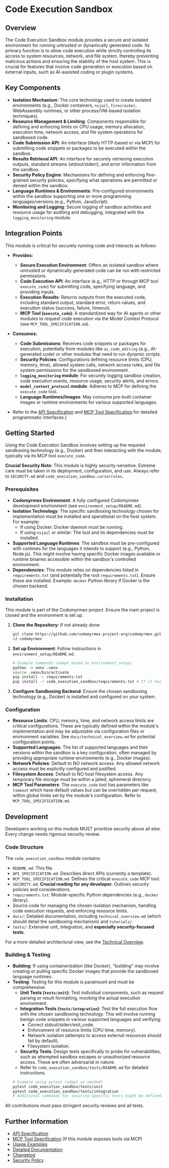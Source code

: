 # Code Execution Sandbox

## Overview

The Code Execution Sandbox module provides a secure and isolated environment for running untrusted or dynamically generated code. Its primary function is to allow code execution while strictly controlling its access to system resources, network, and file system, thereby preventing malicious actions and ensuring the stability of the host system. This is crucial for features that involve code generation or execution based on external inputs, such as AI-assisted coding or plugin systems.

## Key Components

- **Isolation Mechanism**: The core technology used to create isolated environments (e.g., Docker containers, `nsjail`, `firecracker`, WebAssembly runtimes, or other process/VM-based isolation techniques).
- **Resource Management & Limiting**: Components responsible for defining and enforcing limits on CPU usage, memory allocation, execution time, network access, and file system operations for sandboxed code.
- **Code Submission API**: An interface (likely HTTP-based or via MCP) for submitting code snippets or packages to be executed within the sandbox.
- **Results Retrieval API**: An interface for securely retrieving execution outputs, standard streams (stdout/stderr), and error information from the sandbox.
- **Security Policy Engine**: Mechanisms for defining and enforcing fine-grained security policies, specifying what operations are permitted or denied within the sandbox.
- **Language Runtimes & Environments**: Pre-configured environments within the sandbox supporting one or more programming languages/versions (e.g., Python, JavaScript).
- **Monitoring and Logging**: Secure logging of sandbox activities and resource usage for auditing and debugging, integrated with the `logging_monitoring` module.

## Integration Points

This module is critical for securely running code and interacts as follows:

- **Provides:**
    - **Secure Execution Environment**: Offers an isolated sandbox where untrusted or dynamically generated code can be run with restricted permissions.
    - **Code Execution API**: An interface (e.g., HTTP or through MCP tool `execute_code`) for submitting code, specifying language, and providing inputs.
    - **Execution Results**: Returns outputs from the executed code, including standard output, standard error, return values, and execution status (success, failure, timeout).
    - **MCP Tool (`execute_code`)**: A standardized way for AI agents or other modules to request code execution via the Model Context Protocol (see `MCP_TOOL_SPECIFICATION.md`).

- **Consumes:**
    - **Code Submissions**: Receives code snippets or packages for execution, potentially from modules like `ai_code_editing` (e.g., AI-generated code) or other modules that need to run dynamic scripts.
    - **Security Policies**: Configurations defining resource limits (CPU, memory, time), allowed system calls, network access rules, and file system permissions for the sandboxed environment.
    - **`logging_monitoring` module**: For securely logging sandbox creation, code execution events, resource usage, security alerts, and errors.
    - **`model_context_protocol` module**: Adheres to MCP for defining the `execute_code` tool.
    - **Language Runtimes/Images**: May consume pre-built container images or runtime environments for various supported languages.

- Refer to the [API Specification](API_SPECIFICATION.md) and [MCP Tool Specification](MCP_TOOL_SPECIFICATION.md) for detailed programmatic interfaces.)

## Getting Started

Using the Code Execution Sandbox involves setting up the required sandboxing technology (e.g., Docker) and then interacting with the module, typically via its MCP tool `execute_code`.

**Crucial Security Note**: This module is highly security-sensitive. Extreme care must be taken in its deployment, configuration, and use. Always refer to `SECURITY.md` and `code_execution_sandbox.cursorrules`.

### Prerequisites

- **Codomyrmex Environment**: A fully configured Codomyrmex development environment (see `environment_setup/README.md`).
- **Isolation Technology**: The specific sandboxing technology chosen for implementation must be installed and operational on the host system. For example:
    - If using Docker: Docker daemon must be running.
    - If using `nsjail` or similar: The tool and its dependencies must be installed.
- **Supported Language Runtimes**: The sandbox must be pre-configured with runtimes for the languages it intends to support (e.g., Python, Node.js). This might involve having specific Docker images available or runtime binaries accessible within the sandbox's controlled environment.
- **Dependencies**: This module relies on dependencies listed in `requirements.txt` (and potentially the root `requirements.txt`). Ensure these are installed. Example: `docker` Python library if Docker is the chosen backend.

### Installation

This module is part of the Codomyrmex project. Ensure the main project is cloned and the environment is set up.

1.  **Clone the Repository**: If not already done:
    ```bash
    git clone https://github.com/codomyrmex-project-org/codomyrmex.git
    cd codomyrmex
    ```
2.  **Set up Environment**: Follow instructions in `environment_setup/README.md`.
    ```bash
    # Example commands (adapt based on environment_setup)
    python -m venv .venv
    source .venv/bin/activate
    pip install -r requirements.txt
    pip install -r code_execution_sandbox/requirements.txt # If it has specific deps like 'docker'
    ```
3.  **Configure Sandboxing Backend**: Ensure the chosen sandboxing technology (e.g., Docker) is installed and configured on your system.

### Configuration

- **Resource Limits**: CPU, memory, time, and network access limits are critical configurations. These are typically defined within the module's implementation and may be adjustable via configuration files or environment variables. See `docs/technical_overview.md` for potential configuration points.
- **Supported Languages**: The list of supported languages and their versions within the sandbox is a key configuration, often managed by providing appropriate runtime environments (e.g., Docker images).
- **Network Policies**: Default to NO network access. Any allowed network access must be explicitly configured and justified.
- **Filesystem Access**: Default to NO host filesystem access. Any temporary file storage must be within a jailed, ephemeral directory.
- **MCP Tool Parameters**: The `execute_code` tool has parameters like `timeout` which have default values but can be overridden per request, within global limits set by the module's configuration. Refer to `MCP_TOOL_SPECIFICATION.md`.

## Development

Developers working on this module MUST prioritize security above all else. Every change needs rigorous security review.

### Code Structure

The `code_execution_sandbox` module contains:
- `README.md`: This file.
- `API_SPECIFICATION.md`: Describes direct APIs (currently a template).
- `MCP_TOOL_SPECIFICATION.md`: Defines the critical `execute_code` MCP tool.
- `SECURITY.md`: **Crucial reading for any developer.** Outlines security policies and considerations.
- `requirements.txt`: Module-specific Python dependencies (e.g., `docker` library).
- Source code for managing the chosen isolation mechanism, handling code execution requests, and enforcing resource limits.
- `docs/`: Detailed documentation, including `technical_overview.md` (which should detail the sandboxing mechanism) and `tutorials/`.
- `tests/`: Extensive unit, integration, and **especially security-focused tests**.

For a more detailed architectural view, see the [Technical Overview](./docs/technical_overview.md).

### Building & Testing

- **Building**: If using containerization (like Docker), "building" may involve creating or pulling specific Docker images that provide the sandboxed language runtimes.
- **Testing**: Testing for this module is paramount and must be comprehensive.
    - **Unit Tests (`tests/unit`)**: Test individual components, such as request parsing or result formatting, mocking the actual execution environment.
    - **Integration Tests (`tests/integration`)**: Test the full execution flow with the chosen sandboxing technology. This will involve running benign code snippets in various supported languages and verifying:
        - Correct stdout/stderr/exit_code.
        - Enforcement of resource limits (CPU time, memory).
        - Network isolation (attempts to access external resources should fail by default).
        - Filesystem isolation.
    - **Security Tests**: Design tests specifically to probe for vulnerabilities, such as attempted sandbox escapes or unauthorized resource access. These are often adversarial in nature.
    - Refer to `code_execution_sandbox/tests/README.md` for detailed instructions.
    ```bash
    # Example using pytest (adapt as needed)
    pytest code_execution_sandbox/tests/unit
    pytest code_execution_sandbox/tests/integration
    # Additional commands for security-specific tests might be defined.
    ```

All contributions must pass stringent security reviews and all tests.

## Further Information

- [API Specification](API_SPECIFICATION.md)
- [MCP Tool Specification](MCP_TOOL_SPECIFICATION.md) (If this module exposes tools via MCP)
- [Usage Examples](USAGE_EXAMPLES.md)
- [Detailed Documentation](./docs/index.md)
- [Changelog](CHANGELOG.md)
- [Security Policy](SECURITY.md) 
